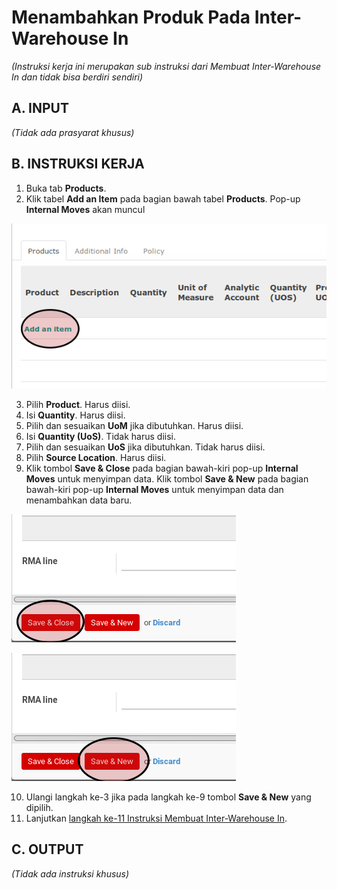 # Menambahkan Produk Pada Inter-Warehouse In

*(Instruksi kerja ini merupakan sub instruksi dari Membuat Inter-Warehouse In dan tidak bisa berdiri sendiri)*

## A. INPUT

*(Tidak ada prasyarat khusus)*

## B. INSTRUKSI KERJA

1. Buka tab **Products**.
2. Klik tabel **Add an Item** pada bagian bawah tabel **Products**. Pop-up **Internal Moves** akan muncul

![](../../img/interwarehouse-in/tombol-add-item-produk.png)

3. Pilih **Product**. Harus diisi.
4. Isi **Quantity**. Harus diisi.
5. Pilih dan sesuaikan **UoM** jika dibutuhkan. Harus diisi.
6. Isi **Quantity (UoS)**. Tidak harus diisi.
7. Pilih dan sesuaikan **UoS** jika dibutuhkan. Tidak harus diisi.
8. Pilih **Source Location**. Harus diisi.
9. Klik tombol **Save & Close** pada bagian bawah-kiri pop-up **Internal Moves** untuk menyimpan data. Klik tombol **Save & New** pada bagian bawah-kiri pop-up **Internal Moves** untuk menyimpan data dan menambahkan data baru.

![](../../img/interwarehouse-in/tombol-save-close-produk.png)

![](../../img/interwarehouse-in/tombol-save-new-produk.png)

10. Ulangi langkah ke-3 jika pada langkah ke-9 tombol **Save & New** yang dipilih.
11. Lanjutkan [langkah ke-11 Instruksi Membuat Inter-Warehouse In](./membuat.md#l11).

## C. OUTPUT

*(Tidak ada instruksi khusus)*
